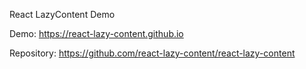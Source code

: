 React LazyContent Demo

Demo: https://react-lazy-content.github.io

Repository: https://github.com/react-lazy-content/react-lazy-content
